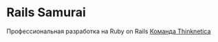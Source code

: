 # Rails Samurai
Профессиональная разработка на  Ruby on Rails [Команда Thinknetica](http://www.thinknetica.com/)
